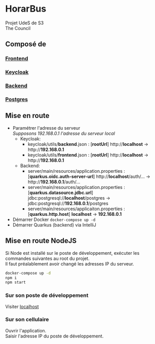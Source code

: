 # HorarBus

Projet UdeS de S3<br>The Council

## Composé de

### [Frontend](./web)

### [Keycloak](./keycloak)

### [Backend](./server)

### [Postgres](./postgres)

## Mise en route

- Paramétrer l'adresse du serveur<br>_Supposons 192.168.0.1 l'adresse du serveur local_
  - Keycloak:
    - keycloak/utils/**backend**.json : \[**rootUrl**\] http://**localhost** -> http://**192.168.0.1**
    - keycloak/utils/**frontend**.json : \[**rootUrl**\] http://**localhost** -> http://**192.168.0.1**
  - Backend:
    - server/main/resources/application.properties : \[**quarkus.oidc.auth-server-url**\] http://**localhost**/auth/... -> http://**192.168.0.1**/auth/...
    - server/main/resources/application.properties : \[**quarkus.datasource.jdbc.url**\] jdbc:postgresql://**localhost**/postgres -> jdbc:postgresql://**192.168.0.1**/postgres
    - server/main/resources/applicaiton.properties : \[**quarkus.http.host**\] **localhost** -> **192.168.0.1**
- Démarrer Docker `docker-compose up -d`
- Démarrer Quarkus (backend) via IntelliJ<br>

## Mise en route NodeJS

Si Node est installé sur le poste de développement, exécuter les commandes suivantes au root du projet.<br>
Il faut préalablement avoir changé les adresses IP du serveur.

```bash
docker-compose up -d
npm i
npm start
```

### Sur son poste de développement

Visiter [localhost](http:/localhost)

### Sur son cellulaire

Ouvrir l'application.<br>
Saisir l'adresse IP du poste de développement.
